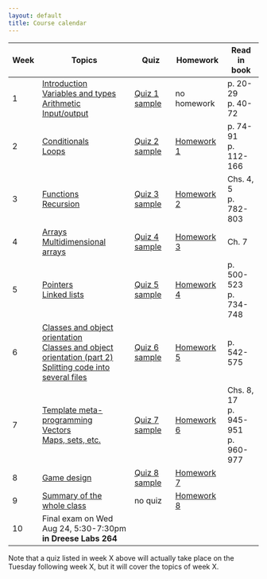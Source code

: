 ```yaml
---
layout: default
title: Course calendar
---
```


Week | Topics | Quiz | Homework | Read in book
-----|--------|------|----------|-------------
1 | [Introduction](/lecture/introduction.html)<br/>[Variables and types](/lecture/variables-and-types.html)<br/>[Arithmetic](/lecture/arithmetic.html)<br/>[Input/output](/lecture/input-output.html) | [Quiz 1 sample](/quiz/quiz-1-sample.html) | no homework | p. 20-29<br/>p. 40-72
2 | [Conditionals](/lecture/conditionals.html)<br/>[Loops](/lecture/loops.html) | [Quiz 2 sample](/quiz/quiz-2-sample.html) | [Homework 1](/homework/homework-1.html) | p. 74-91<br/>p. 112-166
3 | [Functions](/lecture/functions.html)<br/>[Recursion](/lecture/recursion.html) | [Quiz 3 sample](/quiz/quiz-3-sample.html) | [Homework 2](/homework/homework-2.html) | Chs. 4, 5<br/>p. 782-803
4 | [Arrays](/lecture/arrays.html)<br/>[Multidimensional arrays](/lecture/multidimensional-arrays.html) | [Quiz 4 sample](/quiz/quiz-4-sample.html) | [Homework 3](/homework/homework-3.html) | Ch. 7
5 | [Pointers](/lecture/pointers.html)<br/>[Linked lists](/lecture/linked-lists.html) | [Quiz 5 sample](/quiz/quiz-5-sample.html) | [Homework 4](/homework/homework-4.html) | p. 500-523<br/>p. 734-748
6 | [Classes and object orientation](/lecture/classes-and-object-orientation.html)<br/>[Classes and object orientation (part 2)](/lecture/classes-and-object-orientation-2.html)<br/>[Splitting code into several files](/lecture/splitting-code.html) | [Quiz 6 sample](/quiz/quiz-6-sample.html) | [Homework 5](/homework/homework-5.html) | p. 542-575
7 | [Template meta-programming](/lecture/template-metaprogramming.html)<br/>[Vectors](/lecture/vectors.html)<br/>[Maps, sets, etc.](/lecture/maps-sets-etc.html) | [Quiz 7 sample](/quiz/quiz-7-sample.html) | [Homework 6](/homework/homework-6.html) | Chs. 8, 17<br/>p. 945-951<br/>p. 960-977
8 | [Game design](/lecture/game-design.html) | [Quiz 8 sample](/quiz/quiz-8-sample.html) | [Homework 7](/homework/homework-7.html) | 
9 | [Summary of the whole class](/lecture/summary.html) | no quiz | [Homework 8](/homework/homework-8.html) | 
10 | Final exam on Wed Aug 24, 5:30-7:30pm<br/>**in Dreese Labs 264** | | |

Note that a quiz listed in week X above will actually take place on the Tuesday
following week X, but it will cover the topics of week X. 

